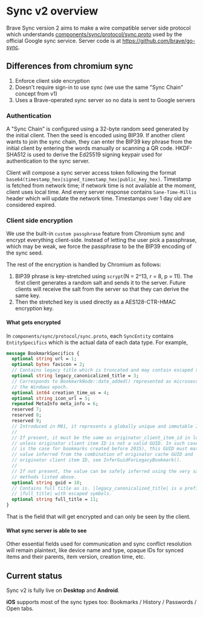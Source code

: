 # Sync v2 overview
Brave Sync version 2 aims to make a wire compatible server side protocol which understands [components/sync/protocol/sync.proto](https://source.chromium.org/chromium/chromium/src/+/master:components/sync/protocol/sync.proto) used by the official Google sync service. Server code is at https://github.com/brave/go-sync.

## Differences from chromium sync
1. Enforce client side encryption
2. Doesn't require sign-in to use sync (we use the same "Sync Chain" concept from v1)
3. Uses a Brave-operated sync server so no data is sent to Google servers


### Authentication
A "Sync Chain" is configured using a 32-byte random seed generated by the initial client.
Then the seed is encoded using BIP39. If another client wants to join the sync chain, they can enter the BIP39 key phrase from the initial client by entering the words manually or scanning a QR code.
HKDF-SHA512 is used to derive the Ed25519 signing keypair used for authentication to the sync server.

Client will compose a sync server access token following the format `base64(timestamp_hex|signed_timestamp_hex|public_key_hex)`.
Timestamp is fetched from network time; if network time is not available at the moment, client uses local time. And every server response contains `Sane-Time-Millis` header which will update the network time. Timestamps over 1 day old are considered expired.

### Client side encryption
We use the built-in `custom passphrase` feature from Chromium sync and encrypt everything client-side. Instead of letting the user pick a passphrase, which may be weak, we force the passphrase to be the BIP39 encoding of the sync seed.

The rest of the encryption is handled by Chromium as follows:
1. BIP39 phrase is key-stretched using `scrypt`(N = 2^13, r = 8, p = 11). The first client generates a random salt and sends it to the server. Future clients will receive the salt from the server so that they can derive the same key.
2. Then the stretched key is used directly as a AES128-CTR-HMAC encryption key.

#### What gets encrypted
In `components/sync/protocol/sync.proto`, each `SyncEntity` contains `EntitySpecifics` which is the actual data of each data type. For example, 
```protobuf
message BookmarkSpecifics {
  optional string url = 1;
  optional bytes favicon = 2;
  // Contains legacy title which is truncated and may contain escaped symbols.
  optional string legacy_canonicalized_title = 3;
  // Corresponds to BookmarkNode::date_added() represented as microseconds since
  // the Windows epoch.
  optional int64 creation_time_us = 4;
  optional string icon_url = 5;
  repeated MetaInfo meta_info = 6;
  reserved 7;
  reserved 8;
  reserved 9;
  // Introduced in M81, it represents a globally unique and immutable ID.
  //
  // If present, it must be the same as originator_client_item_id in lowercase,
  // unless originator client item ID is not a valid GUID. In such cases (which
  // is the case for bookmarks created before 2015), this GUID must match the
  // value inferred from the combination of originator cache GUID and
  // originator client item ID, see InferGuidForLegacyBookmark().
  //
  // If not present, the value can be safely inferred using the very same
  // methods listed above.
  optional string guid = 10;
  // Contains full title as is. |legacy_canonicalized_title| is a prefix of
  // |full_title| with escaped symbols.
  optional string full_title = 11;
}
```
That is the field that will get encrypted and can only be seen by the client.

#### What sync server is able to see
Other essential fields used for communication and sync conflict resolution will remain plaintext, like device name and type, opaque IDs for synced items and their parents, item version, creation time, etc.

## Current status
Sync v2 is fully live on **Desktop** and **Android**. 

**iOS** supports most of the sync types too: Bookmarks / History / Passwords / Open tabs. 